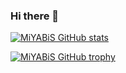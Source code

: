 ### Hi there 👋

<!--
**miyabis/miyabis** is a ✨ _special_ ✨ repository because its `README.md` (this file) appears on your GitHub profile.

Here are some ideas to get you started:

- 🔭 I’m currently working on ...
- 🌱 I’m currently learning ...
- 👯 I’m looking to collaborate on ...
- 🤔 I’m looking for help with ...
- 💬 Ask me about ...
- 📫 How to reach me: ...
- 😄 Pronouns: ...
- ⚡ Fun fact: ...
-->

[![MiYABiS GitHub stats](https://github-readme-stats.vercel.app/api?username=miyabis&show_icons=true)](https://github.com/anuraghazra/github-readme-stats)

[![MiYABiS GitHub trophy](https://github-profile-trophy.vercel.app/?username=ryo-ma&theme=flat&margin-w=18&margin-h=15)](https://github.com/ryo-ma/github-profile-trophy)
